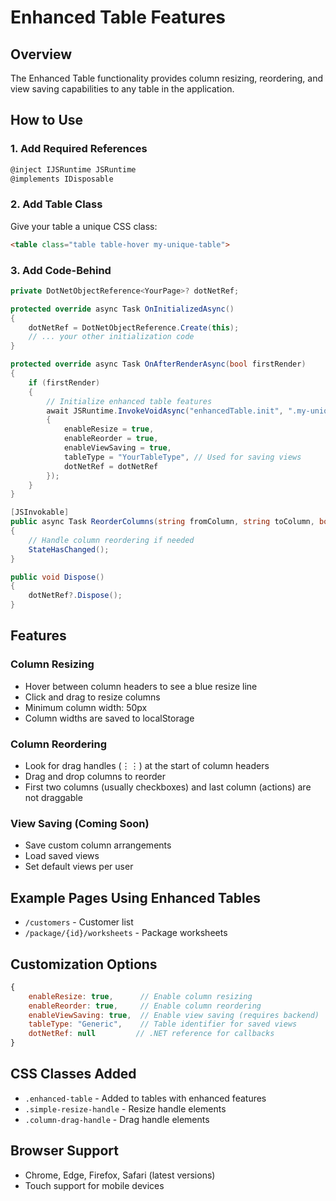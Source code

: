 # Enhanced Table Features

## Overview
The Enhanced Table functionality provides column resizing, reordering, and view saving capabilities to any table in the application.

## How to Use

### 1. Add Required References
```csharp
@inject IJSRuntime JSRuntime
@implements IDisposable
```

### 2. Add Table Class
Give your table a unique CSS class:
```html
<table class="table table-hover my-unique-table">
```

### 3. Add Code-Behind
```csharp
private DotNetObjectReference<YourPage>? dotNetRef;

protected override async Task OnInitializedAsync()
{
    dotNetRef = DotNetObjectReference.Create(this);
    // ... your other initialization code
}

protected override async Task OnAfterRenderAsync(bool firstRender)
{
    if (firstRender)
    {
        // Initialize enhanced table features
        await JSRuntime.InvokeVoidAsync("enhancedTable.init", ".my-unique-table", new
        {
            enableResize = true,
            enableReorder = true,
            enableViewSaving = true,
            tableType = "YourTableType", // Used for saving views
            dotNetRef = dotNetRef
        });
    }
}

[JSInvokable]
public async Task ReorderColumns(string fromColumn, string toColumn, bool dropBefore)
{
    // Handle column reordering if needed
    StateHasChanged();
}

public void Dispose()
{
    dotNetRef?.Dispose();
}
```

## Features

### Column Resizing
- Hover between column headers to see a blue resize line
- Click and drag to resize columns
- Minimum column width: 50px
- Column widths are saved to localStorage

### Column Reordering
- Look for drag handles (⋮⋮) at the start of column headers
- Drag and drop columns to reorder
- First two columns (usually checkboxes) and last column (actions) are not draggable

### View Saving (Coming Soon)
- Save custom column arrangements
- Load saved views
- Set default views per user

## Example Pages Using Enhanced Tables
- `/customers` - Customer list
- `/package/{id}/worksheets` - Package worksheets

## Customization Options

```javascript
{
    enableResize: true,      // Enable column resizing
    enableReorder: true,     // Enable column reordering
    enableViewSaving: true,  // Enable view saving (requires backend)
    tableType: "Generic",    // Table identifier for saved views
    dotNetRef: null         // .NET reference for callbacks
}
```

## CSS Classes Added
- `.enhanced-table` - Added to tables with enhanced features
- `.simple-resize-handle` - Resize handle elements
- `.column-drag-handle` - Drag handle elements

## Browser Support
- Chrome, Edge, Firefox, Safari (latest versions)
- Touch support for mobile devices